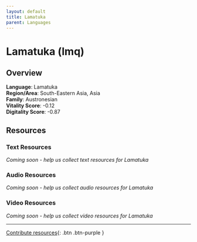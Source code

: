 ```yaml
---
layout: default
title: Lamatuka
parent: Languages
---
```


# Lamatuka (lmq)

## Overview

**Language**: Lamatuka  
**Region/Area**: South-Eastern Asia, Asia  
**Family**: Austronesian  
**Vitality Score**: -0.12  
**Digitality Score**: -0.87  

## Resources

### Text Resources
*Coming soon - help us collect text resources for Lamatuka*

### Audio Resources
*Coming soon - help us collect audio resources for Lamatuka*

### Video Resources
*Coming soon - help us collect video resources for Lamatuka*

---

[Contribute resources](https://fairtrain.github.io/){: .btn .btn-purple }
